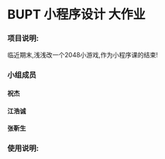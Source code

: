 # BUPT 小程序设计 大作业

### 项目说明:
临近期末,浅浅改一个2048小游戏,作为小程序课的结束! 

### 小组成员
#### 祝杰
#### 江浩诚
#### 张靳生


### 使用说明:






